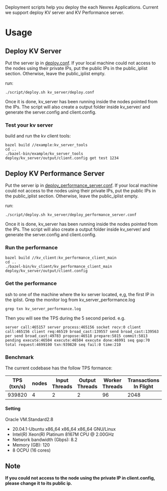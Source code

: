 Deployment scripts help you deploy the each Nexres Applications.
Current we support deploy KV server and KV Performance server.

# Usage

## Deploy KV Server

Put the server ip in [deploy.conf](https://github.com/msadoghi/nexres/blob/master/deploy/kv_server/deploy.conf). If your local machine could not access to the nodes using their private IPs, put the public IPs in the public_iplist section.
Otherwise, leave the public_iplist empty.

run:

    ./script/deploy.sh kv_server/deploy.conf
    
Once it is done, kv_server has been running inside the nodes pointed from the IPs. 
The script will also create a output folder inside kv_server/ and generate the server.config and client.config.

### Test your kv server

build and run the kv client tools:

    bazel build //example:kv_server_tools
    cd ..
    ./bazel-bin/example/kv_server_tools deploy/kv_server/output/client.config get test 1234

## Deploy KV Performance Server

Put the server ip in [deploy_performance_server.conf](https://github.com/msadoghi/nexres/blob/master/deploy/kv_server/deploy_performance_server.conf). If your local machine could not access to the nodes using their private IPs, put the public IPs in the public_iplist section.
Otherwise, leave the public_iplist empty.

run:

    ./script/deploy.sh kv_server/deploy_performance_server.conf
    
Once it is done, kv_server has been running inside the nodes pointed from the IPs. 
The script will also create a output folder inside kv_server/ and generate the server.config and client.config.

### Run the performance

    bazel build //kv_client:kv_performance_client_main
    cd ..
    ./bazel-bin/kv_client/kv_performance_client_main deploy/kv_server/output/client.config

### Get the performance
 
ssh to one of the machine where the kv server located, e,g, the first IP in the iplist. 
Grep the monitor log from kv_server_performance.log

    grep txn kv_server_performance.log
    
Then you will see the TPS during the 5 second period. e.g.

    server call:465157 server process:465156 socket recv:0 client call:465156 client req:46519 broad_cast:139557 send broad_cast:139563 per send broad_cast:49783 propose:46518 prepare:5815 commit:5813 pending execute:46504 execute:46504 execute done:46991 seq gap:70 total request:4699100 txn:939820 seq fail:0 time:210

### Benchmark


The current codebase has the follow TPS formance:

|  TPS (txn/s) | nodes | Input Threads  |  Output Threads  |  Worker Threads | Transactions In Flight |
|  ----  | ---- | ---- | ---- | ---- | ---- |
| 939820 |  4   |   2  |  2   |  96  | 2048 |

#### Setting

Oracle VM.Standard2.8

- 20.04.1-Ubuntu x86_64 x86_64 x86_64 GNU/Linux
- Intel(R) Xeon(R) Platinum 8167M CPU @ 2.00GHz
- Network bandwidth (Gbps): 8.2
- Memory (GB): 120
- 8 OCPU (16 cores)

## Note
**If you could not access to the node using the private IP in client.config, please change it to its public ip.**
     

